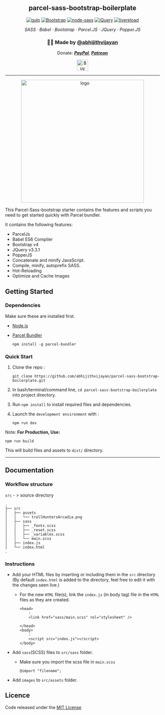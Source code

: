 <h2 align="center">parcel-sass-bootstrap-boilerplate</h2>

<p align="center">
  <a href="https://www.npmjs.com/package/parcel">
    <img alt="gulp" src="https://img.shields.io/badge/parcel-v1.11.0-blue.svg"></a>
  <a href="http://getbootstrap.com/">
    <img alt="Bootstrap" src="https://img.shields.io/badge/Bootstrap-v4.2.1-563d7c.svg"></a>
  <a href="https://www.npmjs.com/package/gulp-sass">
    <img alt="node-sass" src="https://img.shields.io/badge/node--sass-v4.11.0-ff69b4.svg"></a>
  <a href="https://jquery.com/">
    <img alt="jQuery" src="https://img.shields.io/badge/jquery-v3.3.1-ffa200.svg"></a>
  <a href="#">
    <img alt="livereload" src="https://img.shields.io/badge/dev--server-live--reloading-red.svg"></a>
</p>

<p align="center">
  <em>
  SASS
  · Babel
  · Bootstrap
  · Parcel.JS
  · JQuery
  · Popper.JS
  </em>
</p>
<h3 align="center">🙋‍♂️ Made by <a href="https://twitter.com/_abhijithv">@abhijithvijayan</a></h3>
<p align="center">
  Donate:
  <a href="https://www.paypal.me/iamabhijithvijayan" target='_blank'><i><b>PayPal</b></i></a>,
  <a href="https://www.patreon.com/abhijithvijayan" target='_blank'><i><b>Patreon</b></i></a>
</p>
<p align="center">
  <a href='https://www.buymeacoffee.com/abhijithvijayan' target='_blank'>
    <img height='36' style='border:0px;height:36px;' src='https://bmc-cdn.nyc3.digitaloceanspaces.com/BMC-button-images/custom_images/orange_img.png' border='0' alt='Buy Me a Coffee' />
  </a>
</p>

<hr />

<p align="center"><a href="https://parceljs.org/" title="parcel"><img src="https://i.imgur.com/58zAjXl.png" alt="logo" width="400" /></a></p>

This Parcel-Sass-bootstrap starter contains the features and scripts you need to get started quickly with Parcel bundler.

It contains the following features:

- ParcelJs
- Babel ES6 Compiler
- Bootstrap v4
- JQuery v3.3.1
- PopperJS
- Concatenate and minify JavaScript.
- Compile, minify, autoprefix SASS.
- Hot-Reloading
- Optimize and Cache Images

## Getting Started

### Dependencies

Make sure these are installed first.

- [Node.js](http://nodejs.org)
- [Parcel Bundler](https://parceljs.org/)

  `npm install -g parcel-bundler`

### Quick Start

1. Clone the repo :

   `git clone https://github.com/abhijithvijayan/parcel-sass-bootstrap-boilerplate.git`

2. In bash/terminal/command line, `cd parcel-sass-bootstrap-boilerplate` into project directory.
3. Run `npm install` to install required files and dependencies.
4. Launch the `development environment` with :

   `npm run dev`

Note: **For Production, Use:**

```
npm run build
```

This will build files and assets to `dist/` directory.

<hr />

## Documentation

### Workflow structure

`src` - > source directory

```
.
├── src
│   ├── assets
│   │   └── trollHuntersArcadia.png
│   ├── sass
│   │   ├── _fonts.scss
│   │   ├── _reset.scss
│   │   ├── _variables.scss
│   │   └── main.scss
│   ├── index.js
│   └── index.html
.
```

### Instructions

- Add your HTML files by inserting or including them in the `src` directory (By default `index.html` is added to the directory, feel free to edit it with the changes seen live.)

  - For the new `HTML` file(s), link the `index.js` (in body tag) file in the `HTML` files as they are created.

    ```
    <head>
        :
        <link href="sass/main.scss" rel="stylesheet" />

    </head>
    <body>
        :
        <script src="index.js"></script>
    </body>
    ```

- Add `sass`(SCSS) files to `src/sass` folder.

  - Make sure you import the scss file in `main.scss`
    ```
    @import "filename";
    ```

- Add `images` to `src/assets` folder.

## Licence

Code released under the [MIT License](LICENSE)
